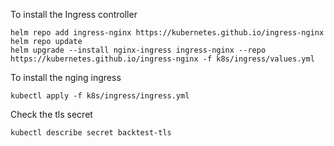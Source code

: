 
To install the Ingress controller
```
helm repo add ingress-nginx https://kubernetes.github.io/ingress-nginx
helm repo update
helm upgrade --install nginx-ingress ingress-nginx --repo https://kubernetes.github.io/ingress-nginx -f k8s/ingress/values.yml
```

To install the nging ingress
```
kubectl apply -f k8s/ingress/ingress.yml
```

Check the tls secret
```
kubectl describe secret backtest-tls
```
